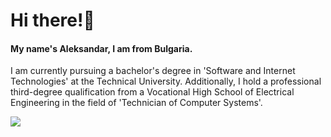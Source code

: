 # Hi there!👋

<h4>My name's Aleksandar, I am from Bulgaria.</h4>

I am currently pursuing a bachelor's degree in 'Software and Internet Technologies' at the Technical University. Additionally, I hold a professional third-degree qualification from a Vocational High School of Electrical Engineering in the field of 'Technician of Computer Systems'.

![](https://komarev.com/ghpvc/?username=AleksandarHaralanov&color=f8312f)
